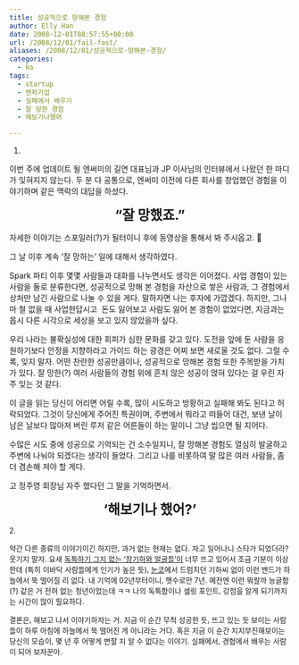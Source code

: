 ```yaml
---
title: 성공적으로 망해본 경험
author: Elly Han
date: 2008-12-01T08:57:55+00:00
url: /2008/12/01/fail-fast/
aliases: /2008/12/01/성공적으로-망해본-경험/
categories:
  - ko
tags:
  - startup
  - 벤처기업
  - 실패에서 배우기
  - 잘 망한 경험
  - 해보기나했어

---
```

1. 

이번 주에 업데이트 될 엔써미의 길연 대표님과 JP 이사님의 인터뷰에서 나왔던 한 마디가 잊혀지지 않는다. 두 분 다 공통으로, 엔써미 이전에 다른 회사를 창업했던 경험을 이야기하며 같은 맥락의 대답을 하셨다.

<p align="center">
  <strong><font size="5">“잘 망했죠.”</font></strong>
</p>

자세한 이야기는 스포일러(?)가 될터이니 후에 동영상을 통해서 봐 주시옵고. 🙂

그 날 이후 계속 ‘잘 망하는’ 일에 대해서 생각하였다.

Spark 파티 이후 몇몇 사람들과 대화를 나누면서도 생각은 이어졌다. 사업 경험이 있는 사람을 둘로 분류한다면, 성공적으로 망해 본 경험을 자산으로 쌓은 사람과, 그 경험에서 상처만 남긴 사람으로 나눌 수 있을 게다. 말하자면 나는 후자에 가깝겠다. 하지만, 그나마 철 없을 때 사업한답시고  돈도 잃어보고 사람도 잃어 본 경험이 없었다면, 지금과는 몹시 다른 시각으로 세상을 보고 있지 않았을까 싶다.

우리 나라는 불확실성에 대한 회피가 심한 문화를 갖고 있다. 도전을 앞에 둔 사람을 응원하기보다 안정을 지향하라고 가이드 하는 광경은 어찌 보면 새로울 것도 없다. 그럴 수록, 잊지 말자. 어떤 찬란한 성공만큼이나, 성공적으로 망해본 경험 또한 주목받을 가치가 있다. 잘 망한(?) 여러 사람들의 경험 위에 흔치 않은 성공이 얹혀 있다는 걸 우린 자주 잊는 것 같다.

이 글을 읽는 당신이 어리면 어릴 수록, 많이 시도하고 방황하고 실패해 봐도 된다고 허락되었다. 그것이 당신에게 주어진 특권이며, 주변에서 뭐라고 떠들어 대건, 보낸 날이 남은 날보다 많아져 버린 루저 같은 어른들이 하는 말이니 그냥 씹으면 될 지어다.

수많은 시도 중에 성공으로 기억되는 건 소수일지니, 잘 망해본 경험도 열심히 발굴하고 주변에 나눠야 되겠다는 생각이 들었다. 그리고 나를 비롯하여 말 많은 여러 사람들, 좀 더 겸손해 져야 할 게다. 

고 정주영 회장님 자주 했다던 그 말을 기억하면서.

<p align="center">
  <font size="5"><strong>‘해보기나 했어?’</strong></font>
</p>

<p align="center">
  <strong><font size="5"></font></strong>
</p>

<p align="left">
  <font size="2">2. </font>
</p>

<p align="left">
  <font size="2">약간 다른 종류의 이야기이긴 하지만, 과거 없는 현재는 없다. 자고 일어나니 스타가 되었더라? 웃기지 말자. 요새 <a href="http://www.iankwon.com/entry/독특해야-한다">독특하기 그지 없는 ‘장기하와 얼굴들’이</a> 너무 뜨고 있어서 조금 기분이 이상한데 (특히 이바닥 사람들에게 인기가 높은 듯), <a href="http://www.nunco.net/">눈코</a>에서 드럼치던 기하씨 없이 이런 밴드가 하늘에서 뚝 떨어질 리 없다. 내 기억에 02년부터이니, 햇수로만 7년. 예전엔 이런 뭐랄까 능글함(?) 같은 거 전혀 없는 청년이었는데 ㅋㅋ 나의 독특함이나 셀링 포인트, 강점을 알게 되기까지는 시간이 많이 필요하다. </font>
</p>

<p align="left">
  <font size="2">결론은, 해보고 나서 이야기하자는 거. 지금 이 순간 무척 성공한 듯, 뜨고 있는 듯 보이는 사람들이 하루 아침에 하늘에서 뚝 떨어진 게 아니라는 거다. 혹은 지금 이 순간 지지부진해보이는 당신의 모습이, 몇 년 후 어떻게 변할 지 알 수 없다는 이야기. 실패에서, 경험에서 배우는 사람이 되어 보자꾼아. </font>
</p>